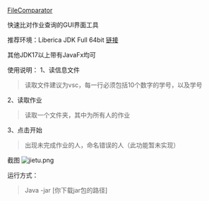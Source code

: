 [FileComparator](https://github.com/s0uths1de/FileComparator/blob/main/README.md)

快速比对作业查询的GUI界面工具

推荐环境：Liberica JDK Full 64bit [链接](https://www.injdk.cn/)

其他JDK17以上带有JavaFx均可

使用说明：
1、读信息文件
> 读取文件建议为vsc，每一行必须包括10个数字的学号，以及学号

2、读取作业
> 读取一个文件夹，其中为所有人的作业

3、点击开始
> 出现未完成作业的人，命名错误的人（此功能暂未实现）

截图
![jietu.png](src%2Fmain%2Fresources%2Ftop%2Fs0uths1de%2Ffilecomparator%2Fassets%2Fjietu.png)

运行方式：
>Java -jar [你下载jar包的路径]
